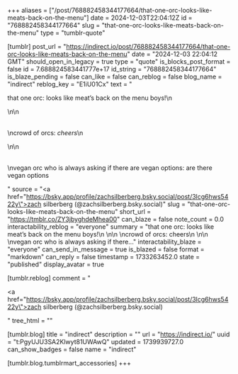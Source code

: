 +++
aliases = ["/post/768882458344177664/that-one-orc-looks-like-meats-back-on-the-menu"]
date = 2024-12-03T22:04:12Z
id = "768882458344177664"
slug = "that-one-orc-looks-like-meats-back-on-the-menu"
type = "tumblr-quote"

[tumblr]
post_url = "https://indirect.io/post/768882458344177664/that-one-orc-looks-like-meats-back-on-the-menu"
date = "2024-12-03 22:04:12 GMT"
should_open_in_legacy = true
type = "quote"
is_blocks_post_format = false
id = 7.688824583441777e+17
id_string = "768882458344177664"
is_blaze_pending = false
can_like = false
can_reblog = false
blog_name = "indirect"
reblog_key = "E1iU01Cx"
text = "<p>that one orc: looks like meat&rsquo;s back on the menu boys!\n<br/></p>\n\n<p><br/>\ncrowd of orcs: <em>cheers</em>\n<br/></p>\n\n<p><br/>\nvegan orc who is always asking if there are vegan options: are there vegan options</p>"
source = "<a href=\"https://bsky.app/profile/zachsilberberg.bsky.social/post/3lcg6hws5422y\">zach silberberg (@zachsilberberg.bsky.social)</a>"
slug = "that-one-orc-looks-like-meats-back-on-the-menu"
short_url = "https://tmblr.co/ZY3jbyghdeMhea00"
can_blaze = false
note_count = 0.0
interactability_reblog = "everyone"
summary = "that one orc: looks like meat’s back on the menu boys!\n \n\n \ncrowd of orcs: cheers\n \n\n \nvegan orc who is always asking if there..."
interactability_blaze = "everyone"
can_send_in_message = true
is_blazed = false
format = "markdown"
can_reply = false
timestamp = 1733263452.0
state = "published"
display_avatar = true

[tumblr.reblog]
comment = "<p><a href=\"https://bsky.app/profile/zachsilberberg.bsky.social/post/3lcg6hws5422y\">zach silberberg (@zachsilberberg.bsky.social)</a></p>"
tree_html = ""

[tumblr.blog]
title = "indirect"
description = ""
url = "https://indirect.io/"
uuid = "t:PgyUJU3SA2Klwyt81UWAwQ"
updated = 1739939727.0
can_show_badges = false
name = "indirect"

[tumblr.blog.tumblrmart_accessories]
+++
